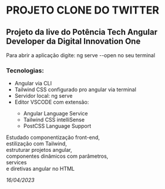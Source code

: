 <h1>PROJETO CLONE DO TWITTER</h1>
<h2>Projeto da live do <strong>Potência Tech Angular Developer</strong> da Digital Innovation One</h2>
<p>Para abrir a aplicação digite: ng serve --open no seu terminal</p>
<h3>Tecnologias:</h3>
<ul>
    <li>Angular via CLI</li>
    <li>Tailwind CSS configurado pro angular via terminal</li>
    <li>Servidor local: ng serve</li>
    <li>Editor VSCODE com extensão:</li> 
        <ul>
            <li>Angular Language Service</li>
            <li>Tailwind CSS intelliSense</li>
            <li>PostCSS Language Support</li>
        </ul>    
</ul>
<p>Estudado componentização front-end,<br>
estilização com Tailwind,<br>
estruturar projetos angular,<br>
componentes dinâmicos com parâmetros,<br>
services<br>
e diretivas angular no HTML</p>
<em>16/04/2023</em>